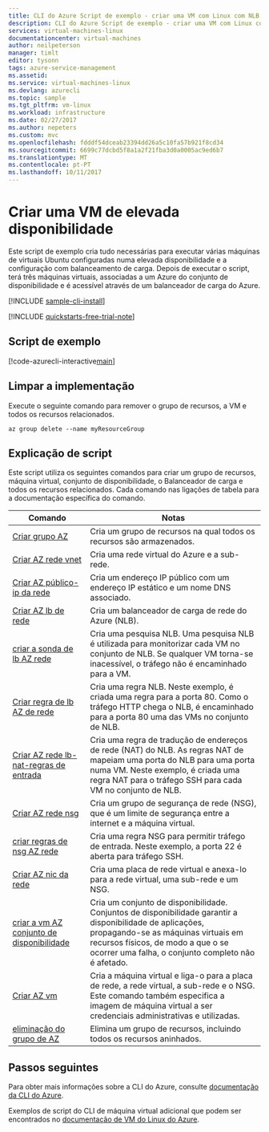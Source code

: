 ```yaml
---
title: CLI do Azure Script de exemplo - criar uma VM com Linux com NLB | Microsoft Docs
description: CLI do Azure Script de exemplo - criar uma VM com Linux com NLB
services: virtual-machines-linux
documentationcenter: virtual-machines
author: neilpeterson
manager: timlt
editor: tysonn
tags: azure-service-management
ms.assetid: 
ms.service: virtual-machines-linux
ms.devlang: azurecli
ms.topic: sample
ms.tgt_pltfrm: vm-linux
ms.workload: infrastructure
ms.date: 02/27/2017
ms.author: nepeters
ms.custom: mvc
ms.openlocfilehash: fdddf54dceab23394dd26a5c10fa57b921f8cd34
ms.sourcegitcommit: 6699c77dcbd5f8a1a2f21fba3d0a0005ac9ed6b7
ms.translationtype: MT
ms.contentlocale: pt-PT
ms.lasthandoff: 10/11/2017
---
```

# <a name="create-a-highly-available-vm"></a>Criar uma VM de elevada disponibilidade

Este script de exemplo cria tudo necessárias para executar várias máquinas de virtuais Ubuntu configuradas numa elevada disponibilidade e a configuração com balanceamento de carga. Depois de executar o script, terá três máquinas virtuais, associadas a um Azure do conjunto de disponibilidade e é acessível através de um balanceador de carga do Azure. 

[!INCLUDE [sample-cli-install](../../../includes/sample-cli-install.md)]

[!INCLUDE [quickstarts-free-trial-note](../../../includes/quickstarts-free-trial-note.md)]

## <a name="sample-script"></a>Script de exemplo

[!code-azurecli-interactive[main](../../../cli_scripts/virtual-machine/create-vm-nlb/create-vm-nlb.sh "Quick Create VM")]

## <a name="clean-up-deployment"></a>Limpar a implementação 

Execute o seguinte comando para remover o grupo de recursos, a VM e todos os recursos relacionados.

```azurecli-interactive 
az group delete --name myResourceGroup
```

## <a name="script-explanation"></a>Explicação de script

Este script utiliza os seguintes comandos para criar um grupo de recursos, máquina virtual, conjunto de disponibilidade, o Balanceador de carga e todos os recursos relacionados. Cada comando nas ligações de tabela para a documentação específica do comando.

| Comando | Notas |
|---|---|
| [Criar grupo AZ](https://docs.microsoft.com/cli/azure/group#az_group_create) | Cria um grupo de recursos na qual todos os recursos são armazenados. |
| [Criar AZ rede vnet](https://docs.microsoft.com/cli/azure/network/vnet#az_network_vnet_create) | Cria uma rede virtual do Azure e a sub-rede. |
| [Criar AZ público-ip da rede](https://docs.microsoft.com/cli/azure/network/public-ip#az_network_public_ip_create) | Cria um endereço IP público com um endereço IP estático e um nome DNS associado. |
| [Criar AZ lb de rede](https://docs.microsoft.com/cli/azure/network/lb#az_network_lb_create) | Cria um balanceador de carga de rede do Azure (NLB). |
| [criar a sonda de lb AZ rede](https://docs.microsoft.com/cli/azure/network/lb/probe#az_network_lb_probe_create) | Cria uma pesquisa NLB. Uma pesquisa NLB é utilizada para monitorizar cada VM no conjunto de NLB. Se qualquer VM torna-se inacessível, o tráfego não é encaminhado para a VM. |
| [Criar regra de lb AZ de rede](https://docs.microsoft.com/cli/azure/network/lb/rule#az_network_lb_rule_create) | Cria uma regra NLB. Neste exemplo, é criada uma regra para a porta 80. Como o tráfego HTTP chega o NLB, é encaminhado para a porta 80 uma das VMs no conjunto de NLB. |
| [Criar AZ rede lb-nat-regras de entrada](https://docs.microsoft.com/cli/azure/network/lb/inbound-nat-rule#az_network_lb_inbound_nat_rule_create) | Cria uma regra de tradução de endereços de rede (NAT) do NLB.  As regras NAT de mapeiam uma porta do NLB para uma porta numa VM. Neste exemplo, é criada uma regra NAT para o tráfego SSH para cada VM no conjunto de NLB.  |
| [Criar AZ rede nsg](https://docs.microsoft.com/cli/azure/network/nsg#az_network_nsg_create) | Cria um grupo de segurança de rede (NSG), que é um limite de segurança entre a internet e a máquina virtual. |
| [criar regras de nsg AZ rede](https://docs.microsoft.com/cli/azure/network/nsg/rule#az_network_nsg_rule_create) | Cria uma regra NSG para permitir tráfego de entrada. Neste exemplo, a porta 22 é aberta para tráfego SSH. |
| [Criar AZ nic da rede](https://docs.microsoft.com/cli/azure/network/nic#az_network_nic_create) | Cria uma placa de rede virtual e anexa-lo para a rede virtual, uma sub-rede e um NSG. |
| [criar a vm AZ conjunto de disponibilidade](https://docs.microsoft.com/cli/azure/network/lb/rule#az_network_lb_rule_create) | Cria um conjunto de disponibilidade. Conjuntos de disponibilidade garantir a disponibilidade de aplicações, propagando-se as máquinas virtuais em recursos físicos, de modo a que o se ocorrer uma falha, o conjunto completo não é afetado. |
| [Criar AZ vm](https://docs.microsoft.com/cli/azure/vm/availability-set#az_vm_availability_set_create) | Cria a máquina virtual e liga-o para a placa de rede, a rede virtual, a sub-rede e o NSG. Este comando também especifica a imagem de máquina virtual a ser credenciais administrativas e utilizadas.  |
| [eliminação do grupo de AZ](https://docs.microsoft.com/cli/azure/vm/extension#az_vm_extension_set) | Elimina um grupo de recursos, incluindo todos os recursos aninhados. |

## <a name="next-steps"></a>Passos seguintes

Para obter mais informações sobre a CLI do Azure, consulte [documentação da CLI do Azure](https://docs.microsoft.com/cli/azure/overview).

Exemplos de script do CLI de máquina virtual adicional que podem ser encontrados no [documentação de VM do Linux do Azure](../linux/cli-samples.md?toc=%2fazure%2fvirtual-machines%2flinux%2ftoc.json).
